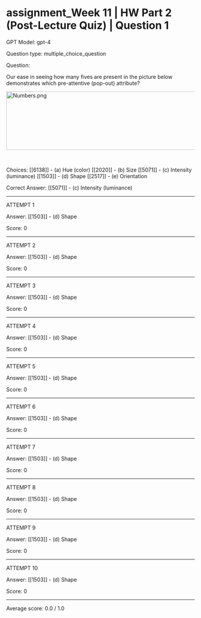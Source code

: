 # assignment_Week 11 | HW Part 2 (Post-Lecture Quiz) | Question 1

GPT Model: gpt-4

Question type: multiple_choice_question

Question:
<div><p>Our ease in seeing how many fives are present in the picture below demonstrates which pre-attentive (pop-out) attribute?</p>
<p><img src="$IMS-CC-FILEBASE$/Uploaded%20Media/Numbers.png" alt="Numbers.png" width="787" height="156"></p>
<p>&nbsp;</p></div>

Choices:
[[6138]] - (a) Hue (color)
[[2020]] - (b) Size
[[5071]] - (c) Intensity (luminance)
[[1503]] - (d) Shape
[[2517]] - (e) Orientation

Correct Answer:
[[5071]] - (c) Intensity (luminance)

****************************************

ATTEMPT 1

Answer: 
[[1503]] - (d) Shape

Score: 0

--------------------

ATTEMPT 2

Answer: 
[[1503]] - (d) Shape

Score: 0

--------------------

ATTEMPT 3

Answer: 
[[1503]] - (d) Shape

Score: 0

--------------------

ATTEMPT 4

Answer: 
[[1503]] - (d) Shape

Score: 0

--------------------

ATTEMPT 5

Answer: 
[[1503]] - (d) Shape

Score: 0

--------------------

ATTEMPT 6

Answer: 
[[1503]] - (d) Shape

Score: 0

--------------------

ATTEMPT 7

Answer: 
[[1503]] - (d) Shape

Score: 0

--------------------

ATTEMPT 8

Answer: 
[[1503]] - (d) Shape

Score: 0

--------------------

ATTEMPT 9

Answer: 
[[1503]] - (d) Shape

Score: 0

--------------------

ATTEMPT 10

Answer: 
[[1503]] - (d) Shape

Score: 0

--------------------

Average score: 0.0 / 1.0
